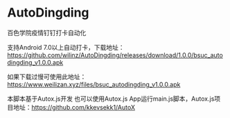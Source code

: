 # AutoDingding
百色学院疫情钉钉打卡自动化

支持Android 7.0以上自动打卡，下载地址：https://github.com/wilinz/AutoDingding/releases/download/1.0.0/bsuc_autodingding_v1.0.0.apk

如果下载过慢可使用此地址：https://www.weilizan.xyz/files/bsuc_autodingding_v1.0.0.apk

本脚本基于Autox.js开发
也可以使用Autox.js App运行main.js脚本，Autox.js项目地址：https://github.com/kkevsekk1/AutoX
